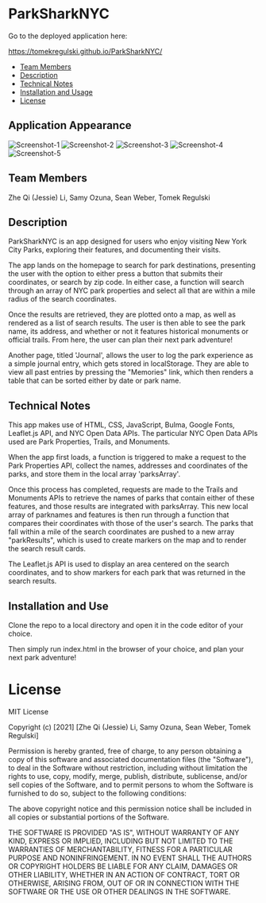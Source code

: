 # ParkSharkNYC

Go to the deployed application here: <div style="display: inline"> https://tomekregulski.github.io/ParkSharkNYC/</div>

- [Team Members](#team-members)
- [Description ](#description)
- [Technical Notes](#technical-notes)
- [Installation and Usage](#installation-and-use)
- [License](#license)

## Application Appearance

![Screenshot-1](assets/images/demo1.png)
![Screenshot-2](assets/images/demo2.png)
![Screenshot-3](assets/images/demo3.png)
![Screenshot-4](assets/images/demo4.png)
![Screenshot-5](assets/images/demo5.png)

## Team Members

Zhe Qi (Jessie) Li,
Samy Ozuna,
Sean Weber,
Tomek Regulski

## Description

ParkSharkNYC is an app designed for users who enjoy visiting New York City Parks, exploring their features, and documenting their visits.

The app lands on the homepage to search for park destinations, presenting the user with the option to either press a button that submits their coordinates, or search by zip code. In either case, a function will search through an array of NYC park properties and select all that are within a mile radius of the search coordinates.

Once the results are retrieved, they are plotted onto a map, as well as rendered as a list of search results. The user is then able to see the park name, its address, and whether or not it features historical monuments or official trails. From here, the user can plan their next park adventure!

Another page, titled 'Journal', allows the user to log the park experience as a simple journal entry, which gets stored in localStorage. They are able to view all past entries by pressing the "Memories" link, which then renders a table that can be sorted either by date or park name.

## Technical Notes

This app makes use of HTML, CSS, JavaScript, Bulma, Google Fonts, Leaflet.js API, and NYC Open Data APIs. The particular NYC Open Data APIs used are Park Properties, Trails, and Monuments.

When the app first loads, a function is triggered to make a request to the Park Properties API, collect the names, addresses and coordinates of the parks, and store them in the local array 'parksArray'.

Once this process has completed, requests are made to the Trails and Monuments APIs to retrieve the names of parks that contain either of these features, and those results are integrated with parksArray. This new local array of parknames and features is then run through a function that compares their coordinates with those of the user's search. The parks that fall within a mile of the search coordinates are pushed to a new array "parkResults", which is used to create markers on the map and to render the search result cards.

The Leaflet.js API is used to display an area centered on the search coordinates, and to show markers for each park that was returned in the search results.

## Installation and Use

Clone the repo to a local directory and open it in the code editor of your choice.

Then simply run index.html in the browser of your choice, and plan your next park adventure!

# License

MIT License

Copyright (c) [2021] [Zhe Qi (Jessie) Li, Samy Ozuna, Sean Weber, Tomek Regulski]

Permission is hereby granted, free of charge, to any person obtaining a copy
of this software and associated documentation files (the "Software"), to deal
in the Software without restriction, including without limitation the rights
to use, copy, modify, merge, publish, distribute, sublicense, and/or sell
copies of the Software, and to permit persons to whom the Software is
furnished to do so, subject to the following conditions:

The above copyright notice and this permission notice shall be included in all
copies or substantial portions of the Software.

THE SOFTWARE IS PROVIDED "AS IS", WITHOUT WARRANTY OF ANY KIND, EXPRESS OR
IMPLIED, INCLUDING BUT NOT LIMITED TO THE WARRANTIES OF MERCHANTABILITY,
FITNESS FOR A PARTICULAR PURPOSE AND NONINFRINGEMENT. IN NO EVENT SHALL THE
AUTHORS OR COPYRIGHT HOLDERS BE LIABLE FOR ANY CLAIM, DAMAGES OR OTHER
LIABILITY, WHETHER IN AN ACTION OF CONTRACT, TORT OR OTHERWISE, ARISING FROM,
OUT OF OR IN CONNECTION WITH THE SOFTWARE OR THE USE OR OTHER DEALINGS IN THE
SOFTWARE.
